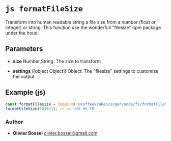 


<!-- @namespace    sugar.node.fs -->
<!-- @name    formatFileSize -->

# ```js formatFileSize ```


Transform into human readable string a file size from a number (float or integer) or string.
This function use the wonderfull "filesize" npm package under the houd.

## Parameters

- **size**  Number,String: The size to transform

- **settings** ([object Object]) Object: The "filesize" settings to customize the output



## Example (js)

```js
const formatFilesize = require('@coffeekraken/sugar/node/fs/formatFileSize');
formatFileSize(163931); // => 326.86 KB
```


### Author
- **Olivier Bossel** <a href="mailto:olivier.bossel@gmail.com">olivier.bossel@gmail.com</a> 



